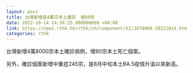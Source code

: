 ```yaml
---
layout: post
title: 台灣新增逾4萬宗本土確診　增80死
date: 2022-10-14 14:56:25.000000000 +08:00
link: https://news.rthk.hk/rthk/ch/component/k2/1670968-20221014.htm
categories: rthk
---
```


台灣新增4萬8000宗本土確診病例，增80宗本土死亡個案。

另外，確診個案新增中重症245宗，是8月中旬本土BA.5疫情升溫以來新高。
